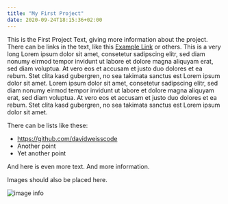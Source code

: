 ```yaml
---
title: "My First Project"
date: 2020-09-24T18:15:36+02:00
---
```


This is the First Project Text, giving more information about the project. There can be links in the text, like this [Example Link](https://github.com/davidweisscode) or others. This is a very long Lorem ipsum dolor sit amet, consetetur sadipscing elitr, sed diam nonumy eirmod tempor invidunt ut labore et dolore magna aliquyam erat, sed diam voluptua. At vero eos et accusam et justo duo dolores et ea rebum. Stet clita kasd gubergren, no sea takimata sanctus est Lorem ipsum dolor sit amet. Lorem ipsum dolor sit amet, consetetur sadipscing elitr, sed diam nonumy eirmod tempor invidunt ut labore et dolore magna aliquyam erat, sed diam voluptua. At vero eos et accusam et justo duo dolores et ea rebum. Stet clita kasd gubergren, no sea takimata sanctus est Lorem ipsum dolor sit amet.

There can be lists like these:

* https://github.com/davidweisscode
* Another point
* Yet another point

And here is even more text. And more information.

Images should also be placed here.

![image info](/img/wave.png)
